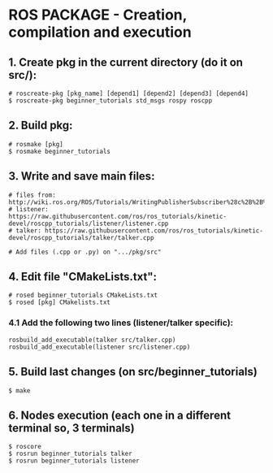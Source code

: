 # ROS PACKAGE - Creation, compilation and execution

## 1. Create pkg in the **current directory** (do it on src/):

    # roscreate-pkg [pkg_name] [depend1] [depend2] [depend3] [depend4]
    $ roscreate-pkg beginner_tutorials std_msgs rospy roscpp

## 2. Build pkg:

    # rosmake [pkg]
    $ rosmake beginner_tutorials

## 3. Write and save main files:
    
    # files from: http://wiki.ros.org/ROS/Tutorials/WritingPublisherSubscriber%28c%2B%2B%29
    # listener: https://raw.githubusercontent.com/ros/ros_tutorials/kinetic-devel/roscpp_tutorials/listener/listener.cpp
    # talker: https://raw.githubusercontent.com/ros/ros_tutorials/kinetic-devel/roscpp_tutorials/talker/talker.cpp

    # Add files (.cpp or .py) on ".../pkg/src"

## 4. Edit file "CMakeLists.txt":

    # rosed beginner_tutorials CMakeLists.txt
    $ rosed [pkg] CMakelists.txt

### 4.1 Add the following two lines (listener/talker specific):

    rosbuild_add_executable(talker src/talker.cpp)
    rosbuild_add_executable(listener src/listener.cpp)

## 5. Build last changes (on src/beginner_tutorials)

    $ make

## 6. Nodes execution (each one in a different terminal so, 3 terminals)

    $ roscore
    $ rosrun beginner_tutorials talker
    $ rosrun beginner_tutorials listener
